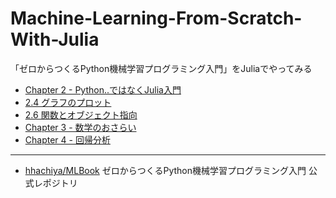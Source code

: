 # Machine-Learning-From-Scratch-With-Julia
「ゼロからつくるPython機械学習プログラミング入門」をJuliaでやってみる

- [Chapter 2 - Python..ではなくJulia入門](https://nbviewer.jupyter.org/github/matsueushi/machine-learning-from-scratch-with-julia/blob/notebooks/notebook/chapter2.ipynb)
- [2.4 グラフのプロット](https://nbviewer.jupyter.org/github/matsueushi/machine-learning-from-scratch-with-julia/blob/notebooks/notebook/chapter2-4-scatter-plot.ipynb)
- [2.6 関数とオブジェクト指向](https://nbviewer.jupyter.org/github/matsueushi/machine-learning-from-scratch-with-julia/blob/notebooks/notebook/chapter2-6-house-price-data-main.ipynb)
- [Chapter 3 - 数学のおさらい](https://nbviewer.jupyter.org/github/matsueushi/machine-learning-from-scratch-with-julia/blob/notebooks/notebook/chapter3.ipynb)
- [Chapter 4 - 回帰分析](https://nbviewer.jupyter.org/github/matsueushi/machine-learning-from-scratch-with-julia/blob/notebooks/notebook/chapter4.ipynb)

---

* [hhachiya/MLBook](https://github.com/hhachiya/MLBook) ゼロからつくるPython機械学習プログラミング入門 公式レポジトリ

